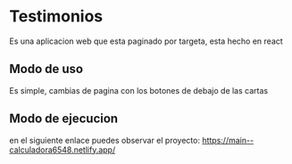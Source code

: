 # Testimonios
Es una aplicacion web que esta paginado por targeta, esta hecho en react

## Modo de uso
Es simple, cambias de pagina con los botones de debajo de las cartas

## Modo de ejecucion
en el siguiente enlace puedes observar el proyecto: https://main--calculadora6548.netlify.app/
